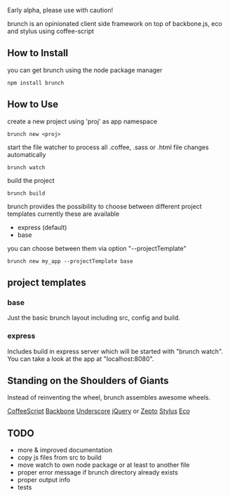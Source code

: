 Early alpha, please use with caution!

brunch is an opinionated client side framework on top of backbone.js, eco and stylus using coffee-script

## How to Install

you can get brunch using the node package manager

    npm install brunch

## How to Use

create a new project using 'proj' as app namespace

    brunch new <proj>

start the file watcher to process all .coffee, .sass or .html file changes automatically

    brunch watch

build the project

    brunch build

brunch provides the possibility to choose between different project templates
currently these are available

* express (default)
* base

you can choose between them via option "--projectTemplate"

    brunch new my_app --projectTemplate base

## project templates

### base

Just the basic brunch layout including src, config and build.

### express

Includes build in express server which will be started with "brunch watch".
You can take a look at the app at "localhost:8080".

## Standing on the Shoulders of Giants

Instead of reinventing the wheel, brunch assembles awesome wheels.

[CoffeeScript](http://jashkenas.github.com/coffee-script/)
[Backbone](http://documentcloud.github.com/backbone/)
[Underscore](http://documentcloud.github.com/underscore/)
[jQuery](http://jquery.com/) or [Zepto](http://zeptojs.com/)
[Stylus](https://github.com/LearnBoost/stylus)
[Eco](https://github.com/sstephenson/eco)

## TODO

* more & improved documentation
* copy js files from src to build
* move watch to own node package or at least to another file
* proper error message if brunch directory already exists
* proper output info
* tests
